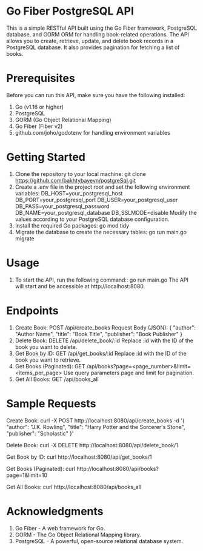 # Go Fiber PostgreSQL API
This is a simple RESTful API built using the Go Fiber framework, PostgreSQL database, and GORM ORM for handling book-related operations. The API allows you to create, retrieve, update, and delete book records in a PostgreSQL database. It also provides pagination for fetching a list of books.
# Prerequisites
Before you can run this API, make sure you have the following installed:
1. Go (v1.16 or higher)
2. PostgreSQL
3. GORM (Go Object Relational Mapping)
4. Go Fiber (Fiber v2)
5. github.com/joho/godotenv for handling environment variables
# Getting Started
1. Clone the repository to your local machine:
git clone https://github.com/bakhtybayevn/postgreSql.git
2. Create a .env file in the project root and set the following environment variables:
DB_HOST=your_postgresql_host
DB_PORT=your_postgresql_port
DB_USER=your_postgresql_user
DB_PASS=your_postgresql_password
DB_NAME=your_postgresql_database
DB_SSLMODE=disable
Modify the values according to your PostgreSQL database configuration.
3. Install the required Go packages:
go mod tidy
4. Migrate the database to create the necessary tables:
go run main.go migrate
# Usage
1. To start the API, run the following command::
go run main.go
The API will start and be accessible at http://localhost:8080.
# Endpoints
1. Create Book: POST /api/create_books
   Request Body (JSON):
   {
  "author": "Author Name",
  "title": "Book Title",
  "publisher": "Book Publisher"
   }
2. Delete Book: DELETE /api/delete_book/:id
Replace :id with the ID of the book you want to delete.
3. Get Book by ID: GET /api/get_books/:id
Replace :id with the ID of the book you want to retrieve.
4. Get Books (Paginated): GET /api/books?page=<page_number>&limit=<items_per_page>
Use query parameters page and limit for pagination.
5. Get All Books: GET /api/books_all
# Sample Requests
Create Book:
curl -X POST http://localhost:8080/api/create_books -d '{
  "author": "J.K. Rowling",
  "title": "Harry Potter and the Sorcerer's Stone",
  "publisher": "Scholastic"
}'

Delete Book:
curl -X DELETE http://localhost:8080/api/delete_book/1

Get Book by ID:
curl http://localhost:8080/api/get_books/1

Get Books (Paginated):
curl http://localhost:8080/api/books?page=1&limit=10

Get All Books:
curl http://localhost:8080/api/books_all
# Acknowledgments
1. Go Fiber - A web framework for Go.
2. GORM - The Go Object Relational Mapping library.
3. PostgreSQL - A powerful, open-source relational database system.
